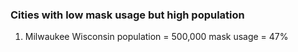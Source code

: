 ### Cities with low mask usage but high population 

1. Milwaukee Wisconsin      population = 500,000    mask usage = 47%











